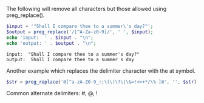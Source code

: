 The following will remove all characters but those allowed using preg_replace().
```php
$input = '"Shall I compare thee to a summer\'s day?"';
$output = preg_replace('/[^A-Za-z0-9]/', ' ', $input);
echo 'input:  ' . $input . "\n";
echo 'output: ' . $output . "\n";
```
```
input:  "Shall I compare thee to a summer's day?"
output:  Shall I compare thee to a summer s day 
```
Another example which replaces the delimiter character with the at symbol.
```php
$str = preg_replace('@[^a-zA-Z0-9_:;\(\)\?\|\&=!<>+*/\%-]@', '', $str);
```
Common alternate delimiters: #, @, !
